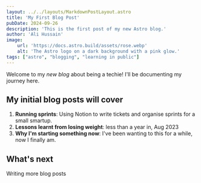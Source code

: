 ```yaml
---
layout: ../../layouts/MarkdownPostLayout.astro
title: 'My First Blog Post'
pubDate: 2024-09-26
description: 'This is the first post of my new Astro blog.'
author: 'Ali Hussain'
image:
    url: 'https://docs.astro.build/assets/rose.webp'
    alt: 'The Astro logo on a dark background with a pink glow.'
tags: ["astro", "blogging", "learning in public"]
---
```


Welcome to my _new blog_ about being a techie! I'll be documenting my journey here.

## My initial blog posts will cover

1. **Running sprints**: Using Notion to write tickets and organise sprints for a small smartup.
2. **Lessons learnt from losing weight**: less than a year in, Aug 2023
3. **Why I'm starting something now**: I've been wanting to this for a while, now I finally am.

## What's next
Writing more blog posts